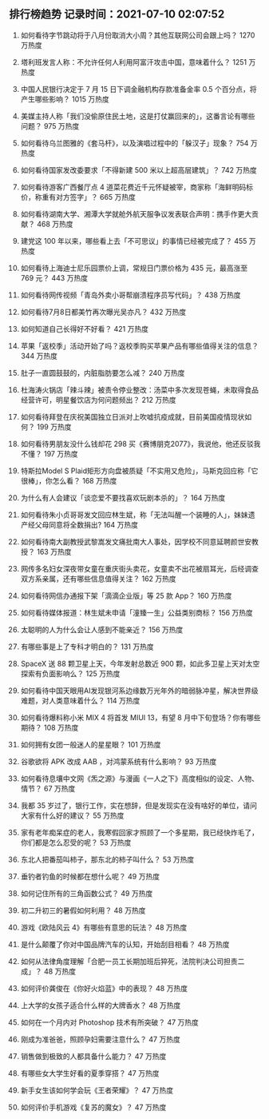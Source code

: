 
## 排行榜趋势 记录时间：2021-07-10 02:07:52
  
  1. 如何看待字节跳动将于八月份取消大小周？其他互联网公司会跟上吗？ 1270 万热度
    
  2. 塔利班发言人称：不允许任何人利用阿富汗攻击中国，意味着什么？ 1251 万热度
    
  3. 中国人民银行决定于 7 月 15 日下调金融机构存款准备金率 0.5 个百分点，将产生哪些影响？ 1015 万热度
    
  4. 美媒主持人称「我们没偷原住民土地，这是打仗赢回来的」，这番言论有哪些问题？ 975 万热度
    
  5. 如何看待乌兰图雅的《套马杆》，以及演唱过程中的「躲汉子」现象？ 754 万热度
    
  6. 如何看待国家发改委要求「不得新建 500 米以上超高层建筑」？ 742 万热度
    
  7. 如何看待游客广西餐厅点 4 道菜花费近千元怀疑被宰，商家称「海鲜明码标价，称重有对方签字」？ 665 万热度
    
  8. 如何看待湖南大学、湘潭大学就舱外航天服争议发表联合声明：携手作更大贡献？ 468 万热度
    
  9. 建党这 100 年以来，哪些看上去「不可思议」的事情已经被完成了？ 455 万热度
    
  10. 如何看待上海迪士尼乐园票价上调，常规日门票价格为 435 元，最高涨至 769 元？ 443 万热度
    
  11. 如何看待网传视频「青岛外卖小哥帮崩溃程序员写代码」？ 438 万热度
    
  12. 如何看待7月8日都美竹再次曝光吴亦凡？ 432 万热度
    
  13. 如何知道自己长得好不好看？ 421 万热度
    
  14. 苹果「返校季」活动开始了吗？返校季购买苹果产品有哪些值得关注的信息？ 344 万热度
    
  15. 肚子一直圆鼓鼓的，内脏脂肪要怎么减？ 240 万热度
    
  16. 杜海涛火锅店「辣斗辣」被责令停业整改：汤菜中多次发现苍蝇，未取得食品经营许可，明星餐饮店为何问题频出？ 212 万热度
    
  17. 如何看待拜登在庆祝美国独立日派对上吹嘘抗疫成就，目前美国疫情现状如何？ 199 万热度
    
  18. 如何看待男朋友没什么钱却花 298 买《赛博朋克2077》，我说他，他还反驳我不懂？ 197 万热度
    
  19. 特斯拉Model S Plaid矩形方向盘被质疑「不实用又危险」，马斯克回应称「它很棒」，你怎么看？ 168 万热度
    
  20. 为什么有人会建议「谈恋爱不要找喜欢玩剧本杀的」？ 164 万热度
    
  21. 如何看待朱小贞哥哥发文回应林生斌，称「无法叫醒一个装睡的人」，妹妹遗产经父母同意将全数捐出? 164 万热度
    
  22. 如何看待南大副教授武黎嵩发文痛批南大人事处，因学校不同意延聘颜世安教授？ 163 万热度
    
  23. 网传多名妇女深夜带女童在重庆街头卖花，女童卖不出花被扇耳光，后经调查双方系亲属，还有哪些信息值得关注？ 162 万热度
    
  24. 如何看待网信办通报下架「滴滴企业版」等 25 款 App？ 160 万热度
    
  25. 如何看待媒体报道：林生斌未申请「潼臻一生」公益类别商标？ 156 万热度
    
  26. 太聪明的人为什么会让人感到不能亲近？ 156 万热度
    
  27. 有哪些事是上了专科才明白的？ 131 万热度
    
  28. SpaceX 送 88 颗卫星上天，今年发射总数近 900 颗，如此多卫星上天对太空探索有负面影响么？ 125 万热度
    
  29. 如何看待中国天眼用AI发现银河系边缘数万光年外的暗弱脉冲星，解决世界级难题，对人类意味着什么？ 114 万热度
    
  30. 如何看待爆料称小米 MIX 4 将首发 MIUI 13，有望 8 月中下旬登场？你有哪些期待？ 108 万热度
    
  31. 如何拥有女团一般迷人的星星眼？ 101 万热度
    
  32. 谷歌欲将 APK 改成 AAB ，对鸿蒙系统有什么影响？ 93 万热度
    
  33. 如何看待息壤中文网《炁之源》与漫画《一人之下》高度相似的设定、人物、情节？ 67 万热度
    
  34. 我都 35 岁过了，银行工作，实在想辞，但是发现实在没有啥好的单位，请问大家有什么好的建议？ 55 万热度
    
  35. 家有老年痴呆症的老人，我寒假回家才照顾了一个多星期，我已经快炸毛了，你们都是怎么忍受的呢？ 53 万热度
    
  36. 东北人把番茄叫柿子，那东北的柿子叫什么？ 53 万热度
    
  37. 垂钓者钓鱼的时候都在想什么呢？ 49 万热度
    
  38. 如何记住所有的三角函数公式？ 49 万热度
    
  39. 初二升初三的暑假如何利用？ 48 万热度
    
  40. 游戏《欧陆风云 4》有哪些有意思的玩法？ 48 万热度
    
  41. 是什么颠覆了你对中国品牌汽车的认知，开始刮目相看？ 48 万热度
    
  42. 如何从法律角度理解「合肥一员工长期加班后猝死，法院判决公司担责二成」？ 48 万热度
    
  43. 如何评价龚俊在《你好火焰蓝》中的表现？ 48 万热度
    
  44. 上大学的女孩子适合什么样的大牌香水？ 48 万热度
    
  45. 如何在一个月内对 Photoshop 技术有所突破？ 47 万热度
    
  46. 刚成为准爸爸，照顾孕妇需要注意什么？ 47 万热度
    
  47. 销售做到极致的人都具备什么能力？ 47 万热度
    
  48. 有哪些女大学生好看的夏季穿搭？ 47 万热度
    
  49. 新手女生该如何学会玩《王者荣耀》？ 47 万热度
    
  50. 如何评价手机游戏《复苏的魔女》？ 47 万热度
    